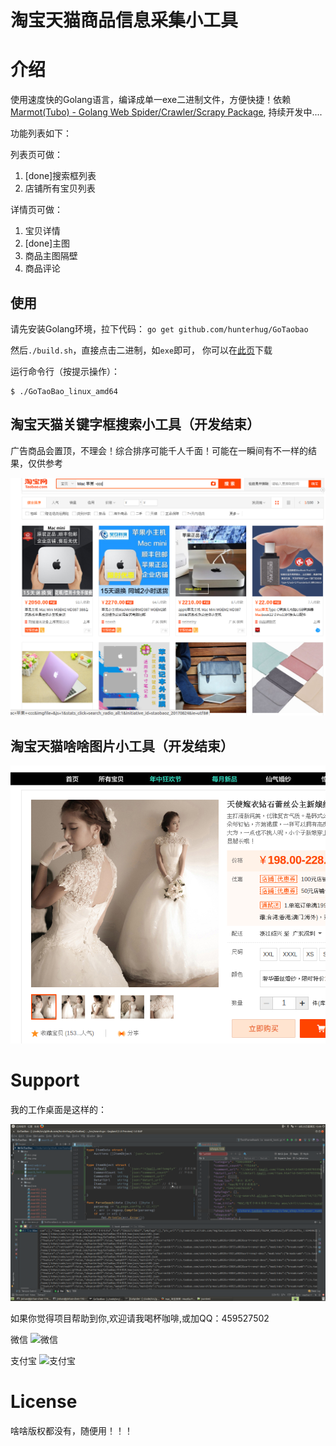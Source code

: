 # 淘宝天猫商品信息采集小工具

# 介绍
使用速度快的Golang语言，编译成单一exe二进制文件，方便快捷！依赖[Marmot(Tubo) - Golang Web Spider/Crawler/Scrapy Package](https://github.com/hunterhug/GoSpider),  持续开发中....

功能列表如下：

列表页可做：

1. [done]搜索框列表 
2. 店铺所有宝贝列表

详情页可做：

1. 宝贝详情
2. [done]主图
3. 商品主图隔壁
4. 商品评论

## 使用 

请先安装Golang环境，拉下代码： `go get github.com/hunterhug/GoTaobao`

然后`./build.sh`，直接点击二进制，如`exe`即可， 你可以在[此页]()下载

运行命令行（按提示操作）：

```
$ ./GoTaoBao_linux_amd64
```

## 淘宝天猫关键字框搜索小工具（开发结束）

广告商品会置顶，不理会！综合排序可能千人千面！可能在一瞬间有不一样的结果，仅供参考

![doc.png](doc/doc.png)

## 淘宝天猫啥啥图片小工具（开发结束）

![doc.png](doc/img.png)

# Support

我的工作桌面是这样的：

![](doc/mywork.png)

如果你觉得项目帮助到你,欢迎请我喝杯咖啡,或加QQ：459527502

微信
![微信](https://raw.githubusercontent.com/hunterhug/hunterhug.github.io/master/static/jpg/wei.png)

支付宝
![支付宝](https://raw.githubusercontent.com/hunterhug/hunterhug.github.io/master/static/jpg/ali.png)


# License

啥啥版权都没有，随便用！！！
